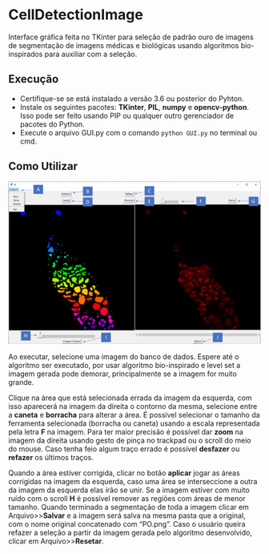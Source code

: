 # CellDetectionImage
Interface gráfica feita no TKinter para seleção de padrão ouro de imagens de segmentação de imagens médicas e biológicas
 usando algoritmos bio-inspirados para auxiliar com a seleção.

## Execução
- Certifique-se se está instalado a versão 3.6 ou posterior do Pyhton.
- Instale os seguintes pacotes: **TKinter**, **PIL**, **numpy** e **opencv-python**. Isso pode ser feito usando PIP ou 
qualquer outro gerenciador de pacotes do Python.
- Execute o arquivo GUI.py com o comando `python GUI.py` no terminal ou cmd.

## Como Utilizar

![alt text](ReadmeImages/GUI_indicator.png)
<br>

Ao executar, selecione uma imagem do banco de dados. Espere até o algoritmo ser executado, por usar algoritmo 
bio-inspirado e level set a imagem gerada pode demorar, principalmente se a imagem for muito grande.<br>

Clique na área que está selecionada errada da imagem da esquerda, com isso aparecerá na imagem da direita o contorno da 
mesma, selecione entre a **caneta** e **borracha** para alterar a área. É possível selecionar o tamanho da ferramenta 
selecionada (borracha ou caneta) usando a escala representada pela letra **F** na imagem. Para ter maior precisão é possível
 dar **zoom** na imagem da direita usando gesto de pinça no trackpad ou o scroll do meio do mouse.  Caso tenha feio algum 
 traço errado é possível **desfazer** ou **refazer** os últimos traços. <br>
 
Quando a área estiver corrigida, clicar no botão **aplicar** jogar as áreas corrigidas na imagem da esquerda, caso uma área 
se interseccione a outra da imagem da esquerda elas irão se unir. Se a imagem estiver com muito ruído com o scroll **H** é 
possível remover as regiões com áreas de menor tamanho. Quando terminado a segmentação de toda a imagem clicar em 
Arquivo>>**Salvar** e a imagem será salva na mesma pasta que a original, com o nome original concatenado com “PO.png”. Caso 
o usuário queira refazer a seleção a partir da imagem gerada pelo algoritmo desenvolvido, clicar em Arquivo>>**Resetar**.
 
